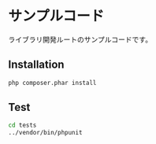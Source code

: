 # サンプルコード

ライブラリ開発ルートのサンプルコードです。

## Installation

```bash
php composer.phar install
```

## Test

```bash
cd tests
../vendor/bin/phpunit
```
